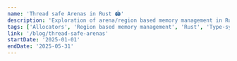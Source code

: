 ```yaml
---
name: 'Thread safe Arenas in Rust 🏟️'
description: 'Exploration of arena/region based memory management in Rust. Fully exploiting the type system by leveraging invariant lifetimes as branded types to have zero overhead interior mutability. Builds on the ideas from GhostCell and pairs new Cell types with thread safe arena allocators.'
tags: ['Allocators', 'Region based memory management', 'Rust', 'Type-systems']
link: '/blog/thread-safe-arenas'
startDate: '2025-01-01'
endDate: '2025-05-31'
---
```

